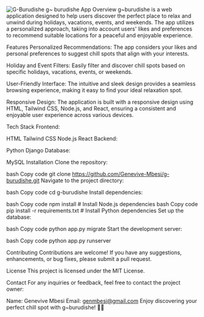 ![G-Burudishe](https://github.com/Genevive-Mbesi/g-burudishe/assets/135009767/19fc0531-e575-4167-9921-ddd12ebec61d)
g~ burudishe App
Overview
g~burudishe is a web application designed to help users discover the perfect place to relax and unwind during holidays, vacations, events, and weekends. The app utilizes a personalized approach, taking into account users' likes and preferences to recommend suitable locations for a peaceful and enjoyable experience.

Features
Personalized Recommendations: The app considers your likes and personal preferences to suggest chill spots that align with your interests.

Holiday and Event Filters: Easily filter and discover chill spots based on specific holidays, vacations, events, or weekends.

User-Friendly Interface: The intuitive and sleek design provides a seamless browsing experience, making it easy to find your ideal relaxation spot.

Responsive Design: The application is built with a responsive design using HTML, Tailwind CSS, Node.js, and React, ensuring a consistent and enjoyable user experience across various devices.

Tech Stack
Frontend:

HTML
Tailwind CSS
Node.js
React
Backend:

Python
Django
Database:

MySQL
Installation
Clone the repository:

bash
Copy code
git clone https://github.com/Genevive-Mbesi/g-burudishe.git
Navigate to the project directory:

bash
Copy code
cd g-burudishe
Install dependencies:

bash
Copy code
npm install  # Install Node.js dependencies
bash
Copy code
pip install -r requirements.txt  # Install Python dependencies
Set up the database:

bash
Copy code
python app.py migrate
Start the development server:

bash
Copy code
python app.py runserver


Contributing
Contributions are welcome! If you have any suggestions, enhancements, or bug fixes, please submit a pull request.

License
This project is licensed under the MIT License.

Contact
For any inquiries or feedback, feel free to contact the project owner:

Name: Genevive Mbesi
Email: genmbesi@gmail.com
Enjoy discovering your perfect chill spot with g~burudishe! 🌴✨





